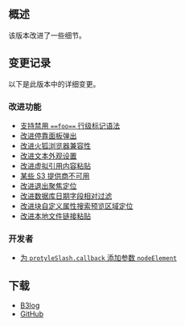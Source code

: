 ## 概述

该版本改进了一些细节。

## 变更记录

以下是此版本中的详细变更。

### 改进功能

* [支持禁用 `==foo==` 行级标记语法](https://github.com/siyuan-note/siyuan/issues/13868)
* [改进停靠面板弹出](https://github.com/siyuan-note/siyuan/issues/13938)
* [改进火狐浏览器兼容性](https://github.com/siyuan-note/siyuan/issues/13967) 
* [改进文本外观设置](https://github.com/siyuan-note/siyuan/issues/14019)
* [改进虚拟引用内容粘贴](https://github.com/siyuan-note/siyuan/issues/14035)
* [某些 S3 提供商不可用](https://github.com/siyuan-note/siyuan/issues/14053)
* [改进退出聚焦定位](https://github.com/siyuan-note/siyuan/issues/14056)
* [改进数据库日期字段相对过滤](https://github.com/siyuan-note/siyuan/issues/14058)
* [改进块自定义属性搜索预览区域定位](https://github.com/siyuan-note/siyuan/issues/14061)
* [改进本地文件链接粘贴](https://github.com/siyuan-note/siyuan/issues/14076)

### 开发者

* [为 `protyleSlash.callback` 添加参数 `nodeElement`](https://github.com/siyuan-note/siyuan/issues/14036)

## 下载

* [B3log](https://b3log.org/siyuan/download.html)
* [GitHub](https://github.com/siyuan-note/siyuan/releases)
